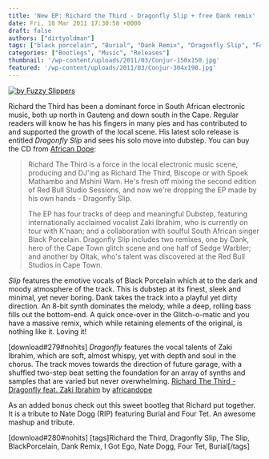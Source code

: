 ```yaml
---
title: 'New EP: Richard the Third - Dragonfly Slip + free Dank remix'
date: Fri, 18 Mar 2011 17:30:58 +0000
draft: false
authors: ["dirtyoldman"]
tags: ["black porcelain", "Burial", "Dank Remix", "Dragonfly Slip", "Four Tet", "I got ego", "Nate Dogg", "richard the third", "The Slip"]
categories: ["Bootlegs", "Music", "Releases"]
thumbnail: '/wp-content/uploads/2011/03/Conjur-150x150.jpg'
featured: '/wp-content/uploads/2011/03/Conjur-304x190.jpg'
---
```


[![by Fuzzy Slippers](/wp-content/uploads/2011/03/Conjur.jpg "Conjur")](/2011/03/18/new-ep-richard-the-third-dragonfly-slip-free-dank-remix/conjur/)

Richard the Third has been a dominant force in South African electronic music, both up north in Gauteng and down south in the Cape. Regular readers will know he has his fingers in many pies and has contributed to and supported the growth of the local scene. His latest solo release is entitled _Dragonfly Slip_ and sees his solo move into dubstep. You can buy the CD from [African Dope](http://shop.africandope.co.za/product.php?id_product=71):

> Richard The Third is a force in the local electronic music scene, producing and DJ'ing as Richard The Third, Biscope or with Spoek Mathambo and Mshini Wam. He's fresh off mixing the second edition of Red Bull Studio Sessions, and now we're dropping the EP made by his own hands - Dragonfly Slip.
>
> The EP has four tracks of deep and meaningful Dubstep, featuring internationally acclaimed vocalist Zaki Ibrahim, who is currently on tour with K'naan; and a collaboration with soulful South African singer Black Porcelain. Dragonfly Slip includes two remixes, one by Dank, hero of the Cape Town glitch scene and one half of Sedge Warbler; and another by Oltak, who's talent was discovered at the Red Bull Studios in Cape Town.

_Slip_ features the emotive vocals of Black Porcelain which at to the dark and moody atmosphere of the track. This is dubstep at its finest, sleek and minimal, yet never boring. Dank takes the track into a playful yet dirty direction. An 8-bit synth dominates the melody, while a deep, rolling bass fills out the bottom-end. A quick once-over in the Glitch-o-matic and you have a massive remix, which while retaining elements of the original, is nothing like it. Loving it!

\[download#279#nohits\]   _Dragonfly_ features the vocal talents of Zaki Ibrahim, which are soft, almost whispy, yet with depth and soul in the chorus. The track moves towards the direction of future garage, with a shuffled two-step beat setting the foundation for an array of synths and samples that are varied but never overwhelming.  [Richard The Third - Dragonfly feat. Zaki Ibrahim](http://soundcloud.com/africandope/richard-the-third-dragonfly) by [africandope](http://soundcloud.com/africandope)

As an added bonus check out this sweet bootleg that Richard put together. It is a tribute to Nate Dogg (RIP) featuring Burial and Four Tet. An awesome mashup and tribute.

\[download#280#nohits\]   \[tags\]Richard the Third, Dragonfly Slip, The Slip, BlackPorcelain, Dank Remix, I Got Ego, Nate Dogg, Four Tet, Burial\[/tags\]